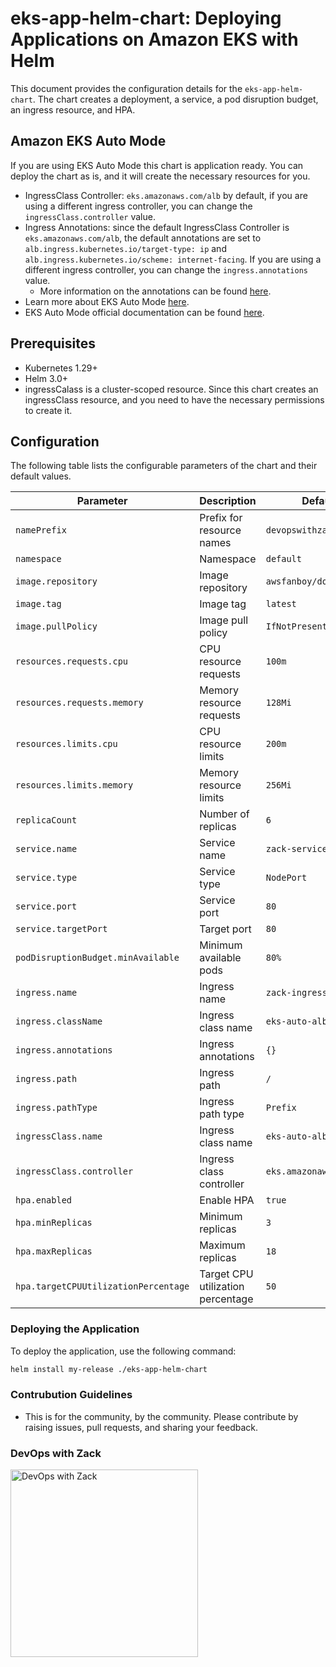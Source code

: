 # eks-app-helm-chart: Deploying Applications on Amazon EKS with Helm

This document provides the configuration details for the `eks-app-helm-chart`.
The chart creates a deployment, a service, a pod disruption budget, an ingress resource, and HPA.

## Amazon EKS Auto Mode

If you are using EKS Auto Mode this chart is application ready. You can deploy the chart as is, and it will create the necessary resources for you.

- IngressClass Controller: `eks.amazonaws.com/alb` by default, if you are using a different ingress controller, you can change the `ingressClass.controller` value.
- Ingress Annotations: since the default IngressClass Controller is `eks.amazonaws.com/alb`, the default annotations are set to `alb.ingress.kubernetes.io/target-type: ip` and `alb.ingress.kubernetes.io/scheme: internet-facing`. If you are using a different ingress controller, you can change the `ingress.annotations` value. 
  - More information on the annotations can be found [here](https://docs.aws.amazon.com/eks/latest/userguide/auto-elb-example.html).
- Learn more about EKS Auto Mode [here](https://blog.awsfanboy.com/lets-explore-amazon-eks-auto-mode).
- EKS Auto Mode official documentation can be found [here](https://docs.aws.amazon.com/eks/latest/userguide/eks-auto-mode.html).

## Prerequisites

- Kubernetes 1.29+
- Helm 3.0+
- ingressCalass is a cluster-scoped resource. Since this chart creates an ingressClass resource, and you need to have the necessary permissions to create it.

## Configuration

The following table lists the configurable parameters of the chart and their default values.

| Parameter                         | Description                                | Default                 |
|-----------------------------------|--------------------------------------------|-------------------------|
| `namePrefix`                      | Prefix for resource names                  | `devopswithzack`        |
| `namespace`                       | Namespace                                  | `default`               |
| `image.repository`                | Image repository                           | `awsfanboy/doggo-app`   |
| `image.tag`                       | Image tag                                  | `latest`                |
| `image.pullPolicy`                | Image pull policy                          | `IfNotPresent`          |
| `resources.requests.cpu`          | CPU resource requests                      | `100m`                  |
| `resources.requests.memory`       | Memory resource requests                   | `128Mi`                 |
| `resources.limits.cpu`            | CPU resource limits                        | `200m`                  |
| `resources.limits.memory`         | Memory resource limits                     | `256Mi`                 |
| `replicaCount`                    | Number of replicas                         | `6`                     |
| `service.name`                    | Service name                               | `zack-service`          |
| `service.type`                    | Service type                               | `NodePort`              |
| `service.port`                    | Service port                               | `80`                    |
| `service.targetPort`              | Target port                                | `80`                    |
| `podDisruptionBudget.minAvailable`| Minimum available pods                     | `80%`                   |
| `ingress.name`                    | Ingress name                               | `zack-ingress`          |
| `ingress.className`               | Ingress class name                         | `eks-auto-alb`          |
| `ingress.annotations`             | Ingress annotations                        | `{}`                    |
| `ingress.path`                    | Ingress path                               | `/`                     |
| `ingress.pathType`                | Ingress path type                          | `Prefix`                |
| `ingressClass.name`               | Ingress class name                         | `eks-auto-alb`          |
| `ingressClass.controller`         | Ingress class controller                   | `eks.amazonaws.com/alb` |
| `hpa.enabled`                     | Enable HPA                                 | `true`                  |
| `hpa.minReplicas`                 | Minimum replicas                           | `3`                     |
| `hpa.maxReplicas`                 | Maximum replicas                           | `18`                    |
| `hpa.targetCPUUtilizationPercentage`| Target CPU utilization percentage         | `50`                    |

### Deploying the Application

To deploy the application, use the following command:

```sh
helm install my-release ./eks-app-helm-chart
```

### Contrubution Guidelines
- This is for the community, by the community. Please contribute by raising issues, pull requests, and sharing your feedback.

### DevOps with Zack

<a href="https://awsfanboy.com/">
  <img src="https://awsfanboy.com/assets/devops_with_zack.jpg" alt="DevOps with Zack" width="300"/>
</a>
